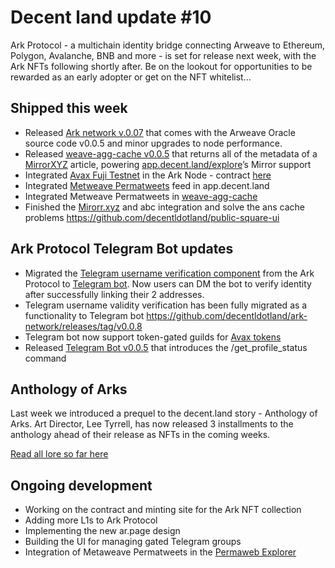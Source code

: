 # Decent land update #10

Ark Protocol - a multichain identity bridge connecting Arweave to Ethereum, Polygon, Avalanche, BNB and more - is set for release next week, with the Ark NFTs following shortly after. Be on the lookout for opportunities to be rewarded as an early adopter or get on the NFT whitelist…

## Shipped this week

* Released [Ark network v.0.07](https://github.com/decentldotland/ark-network/compare/v0.0.6...v0.0.7) that comes with the Arweave Oracle source code v0.0.5 and minor upgrades to node performance.
* Released [weave-agg-cache v0.0.5](https://github.com/decentldotland/weave-agg-cache/releases/tag/v0.0.5) that returns all of the metadata of a [MirrorXYZ](https://mirror.xyz/) article, powering [app.decent.land/explore](app.decent.land/explore)’s Mirror support 
* Integrated [Avax Fuji Testnet](https://github.com/decentldotland/ark-network/releases/tag/v0.0.9) in the Ark Node - contract [here](https://testnet.snowtrace.io/address/0xdE44d3fB118E0f007f2C0D8fFFE98b994383949A)
* Integrated [Metweave Permatweets](https://github.com/decentldotland/weave-aggregator/releases/tag/v0.3.7) feed in app.decent.land
* Integrated Metweave Permatweets in [weave-agg-cache](https://github.com/decentldotland/weave-agg-cache/releases/tag/v0.0.6)
* Finished the [Mirorr.xyz](https://mirror.xyz/) and abc integration and solve the ans cache problems https://github.com/decentldotland/public-square-ui

## Ark Protocol Telegram Bot updates

* Migrated the [Telegram username verification component](https://github.com/decentldotland/ark-network#additional-verification-telegram) from the Ark Protocol to [Telegram bot](https://github.com/decentldotland/ark-network-bot/compare/v0.0.2...v0.0.3). Now users can DM the bot to verify identity after successfully linking their 2 addresses. 
* Telegram username validity verification has been fully migrated as a functionality to Telegram bot https://github.com/decentldotland/ark-network/releases/tag/v0.0.8
* Telegram bot now support token-gated guilds for [Avax tokens](https://github.com/decentldotland/ark-network-bot/releases/tag/v0.0.4)
* Released [Telegram Bot v0.0.5](https://github.com/decentldotland/ark-network-bot/releases/tag/v0.0.5) that introduces the /get_profile_status command

## Anthology of Arks

Last week we introduced a prequel to the decent.land story - Anthology of Arks. Art Director, Lee Tyrrell, has now released 3 installments to the anthology ahead of their release as NFTs in the coming weeks.

[Read all lore so far here](https://leetyrrell.medium.com/)

## Ongoing development

* Working on the contract and minting site for the Ark NFT collection 
* Adding more L1s to Ark Protocol 
* Implementing the new ar.page design 
* Building the UI for managing gated Telegram groups
* Integration of Metaweave Permatweets in the [Permaweb Explorer](app.decent.land/explore)
